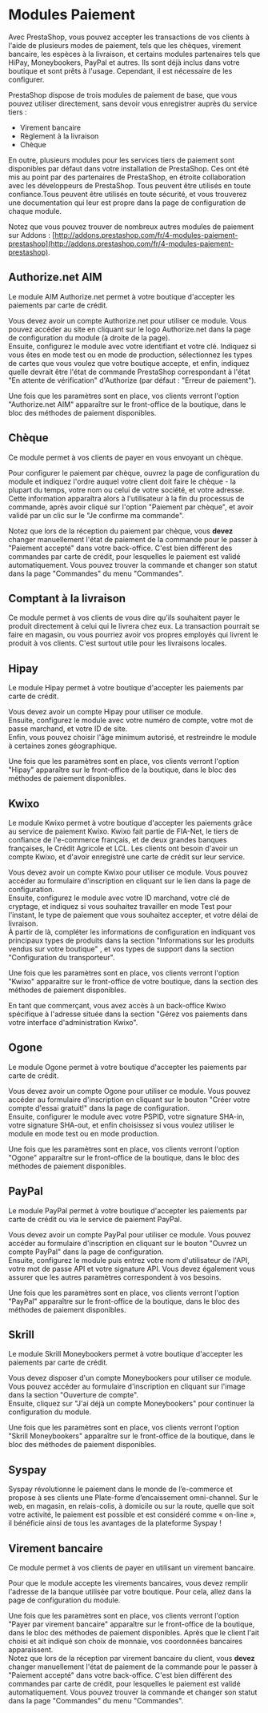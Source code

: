 # Modules Paiement

Avec PrestaShop, vous pouvez accepter les transactions de vos clients à l'aide de plusieurs modes de paiement, tels que les chèques, virement bancaire, les espèces à la livraison, et certains modules partenaires tels que HiPay, Moneybookers, PayPal et autres. Ils sont déjà inclus dans votre boutique et sont prêts à l'usage. Cependant, il est nécessaire de les configurer.

PrestaShop dispose de trois modules de paiement de base, que vous pouvez utiliser directement, sans devoir vous enregistrer auprès du service tiers :

* Virement bancaire
* Règlement à la livraison
* Chèque

En outre, plusieurs modules pour les services tiers de paiement sont disponibles par défaut dans votre installation de PrestaShop. Ces ont été mis au point par des partenaires de PrestaShop, en étroite collaboration avec les développeurs de PrestaShop. Tous peuvent être utilisés en toute confiance.Tous peuvent être utilisés en toute sécurité, et vous trouverez une documentation qui leur est propre dans la page de configuration de chaque module.

Notez que vous pouvez trouver de nombreux autres modules de paiement sur Addons : [http://addons.prestashop.com/fr/4-modules-paiement-prestashop](http://addons.prestashop.com/fr/4-modules-paiement-prestashop).

## Authorize.net AIM <a href="#modulespaiement-authorize.netaim" id="modulespaiement-authorize.netaim"></a>

Le module AIM Authorize.net permet à votre boutique d'accepter les paiements par carte de crédit.

Vous devez avoir un compte Authorize.net pour utiliser ce module. Vous pouvez accéder au site en cliquant sur le logo Authorize.net dans la page de configuration du module (à droite de la page).\
&#x20;Ensuite, configurez le module avec votre identifiant et votre clé. Indiquez si vous êtes en mode test ou en mode de production, sélectionnez les types de cartes que vous voulez que votre boutique accepte, et enfin, indiquez quelle devrait être l'état de commande PrestaShop correspondant à l'état "En attente de vérification" d'Authorize (par défaut : "Erreur de paiement").

Une fois que les paramètres sont en place, vos clients verront l'option "Authorize.net AIM" apparaître sur le front-office de la boutique, dans le bloc des méthodes de paiement disponibles.

## Chèque <a href="#modulespaiement-cheque" id="modulespaiement-cheque"></a>

Ce module permet à vos clients de payer en vous envoyant un chèque.

Pour configurer le paiement par chèque, ouvrez la page de configuration du module et indiquez l'ordre auquel votre client doit faire le chèque - la plupart du temps, votre nom ou celui de votre société, et votre adresse.\
&#x20;Cette information apparaîtra alors à l'utilisateur à la fin du processus de commande, après avoir cliqué sur l'option "Paiement par chèque", et avoir validé par un clic sur le "Je confirme ma commande".

Notez que lors de la réception du paiement par chèque, vous **devez** changer manuellement l'état de paiement de la commande pour le passer à "Paiement accepté" dans votre back-office. C'est bien différent des commandes par carte de crédit, pour lesquelles le paiement est validé automatiquement. Vous pouvez trouver la commande et changer son statut dans la page "Commandes" du menu "Commandes".

## Comptant à la livraison <a href="#modulespaiement-comptantalalivraison" id="modulespaiement-comptantalalivraison"></a>

Ce module permet à vos clients de vous dire qu'ils souhaitent payer le produit directement à celui qui le livrera chez eux. La transaction pourrait se faire en magasin, ou vous pourriez avoir vos propres employés qui livrent le produit à vos clients. C'est surtout utile pour les livraisons locales.

## Hipay <a href="#modulespaiement-hipay" id="modulespaiement-hipay"></a>

Le module Hipay permet à votre boutique d'accepter les paiements par carte de crédit.

Vous devez avoir un compte Hipay pour utiliser ce module.\
&#x20;Ensuite, configurez le module avec votre numéro de compte, votre mot de passe marchand, et votre ID de site.\
&#x20;Enfin, vous pouvez choisir l'âge minimum autorisé, et restreindre le module à certaines zones géographique.

Une fois que les paramètres sont en place, vos clients verront l'option "Hipay" apparaître sur le front-office de la boutique, dans le bloc des méthodes de paiement disponibles.

## Kwixo <a href="#modulespaiement-kwixo" id="modulespaiement-kwixo"></a>

Le module Kwixo permet à votre boutique d'accepter les paiements grâce au service de paiement Kwixo. Kwixo fait partie de FIA-Net, le tiers de confiance de l'e-commerce français, et de deux grandes banques françaises, le Crédit Agricole et LCL. Les clients ont besoin d'avoir un compte Kwixo, et d'avoir enregistré une carte de crédit sur leur service.

Vous devez avoir un compte Kwixo pour utiliser ce module. Vous pouvez accéder au formulaire d'inscription en cliquant sur le lien dans la page de configuration.\
&#x20;Ensuite, configurez le module avec votre ID marchand, votre clé de cryptage, et indiquez si vous souhaitez travailler en mode Test pour l'instant, le type de paiement que vous souhaitez accepter, et votre délai de livraison.\
&#x20;À partir de là, compléter les informations de configuration en indiquant vos principaux types de produits dans la section "Informations sur les produits vendus sur votre boutique" , et vos types de support dans la section "Configuration du transporteur".

Une fois que les paramètres sont en place, vos clients verront l'option "Kwixo" apparaitre sur le front-office de votre boutique, dans la section des méthodes de paiement disponibles.

En tant que commerçant, vous avez accès à un back-office Kwixo spécifique à l'adresse située dans la section "Gérez vos paiements dans votre interface d'administration Kwixo".

## Ogone <a href="#modulespaiement-ogone" id="modulespaiement-ogone"></a>

Le module Ogone permet à votre boutique d'accepter les paiements par carte de crédit.

Vous devez avoir un compte Ogone pour utiliser ce module. Vous pouvez accéder au formulaire d'inscription en cliquant sur le bouton "Créer votre compte d'essai gratuit!" dans la page de configuration.\
&#x20;Ensuite, configurer le module avec votre PSPID, votre signature SHA-in, votre signature SHA-out, et enfin choisissez si vous voulez utiliser le module en mode test ou en mode production.

Une fois que les paramètres sont en place, vos clients verront l'option "Ogone" apparaître sur le front-office de la boutique, dans le bloc des méthodes de paiement disponibles.

## PayPal <a href="#modulespaiement-paypal" id="modulespaiement-paypal"></a>

Le module PayPal permet à votre boutique d'accepter les paiements par carte de crédit ou via le service de paiement PayPal.

Vous devez avoir un compte PayPal pour utiliser ce module. Vous pouvez accéder au formulaire d'inscription en cliquant sur le bouton "Ouvrez un compte PayPal" dans la page de configuration.\
&#x20;Ensuite, configurez le module puis entrez votre nom d'utilisateur de l'API, votre mot de passe API et votre signature API. Vous devez également vous assurer que les autres paramètres correspondent à vos besoins.

Une fois que les paramètres sont en place, vos clients verront l'option "PayPal" apparaître sur le front-office de la boutique, dans le bloc des méthodes de paiement disponibles.

## Skrill <a href="#modulespaiement-skrill" id="modulespaiement-skrill"></a>

Le module Skrill Moneybookers permet à votre boutique d'accepter les paiements par carte de crédit.

Vous devez disposer d'un compte Moneybookers pour utiliser ce module. Vous pouvez accéder au formulaire d'inscription en cliquant sur l'image dans la section "Ouverture de compte".\
Ensuite, cliquez sur "J'ai déjà un compte Moneybookers" pour continuer la configuration du module.

Une fois que les paramètres sont en place, vos clients verront l'option "Skrill Moneybookers" apparaître sur le front-office de la boutique, dans le bloc des méthodes de paiement disponibles.

## Syspay <a href="#modulespaiement-syspay" id="modulespaiement-syspay"></a>

Syspay révolutionne le paiement dans le monde de l’e-commerce et propose à ses clients une Plate-forme d’encaissement omni-channel. Sur le web, en magasin, en relais-colis, à domicile ou sur la route, quelle que soit votre activité, le paiement est possible et est considéré comme « on-line », il bénéficie ainsi de tous les avantages de la plateforme Syspay !

## Virement bancaire <a href="#modulespaiement-virementbancaire" id="modulespaiement-virementbancaire"></a>

Ce module permet à vos clients de payer en utilisant un virement bancaire.

Pour que le module accepte les virements bancaires, vous devez remplir l'adresse de la banque utilisée par votre boutique. Pour cela, allez dans la page de configuration du module.

Une fois que les paramètres sont en place, vos clients verront l'option "Payer par virement bancaire" apparaître sur le front-office de la boutique, dans le bloc des méthodes de paiement disponibles. Après que le client l'ait choisi et ait indiqué son choix de monnaie, vos coordonnées bancaires apparaissent.\
&#x20;Notez que lors de la réception par virement bancaire du client, vous **devez** changer manuellement l'état de paiement de la commande pour le passer à "Paiement accepté" dans votre back-office. C'est bien différent des commandes par carte de crédit, pour lesquelles le paiement est validé automatiquement. Vous pouvez trouver la commande et changer son statut dans la page "Commandes" du menu "Commandes".

